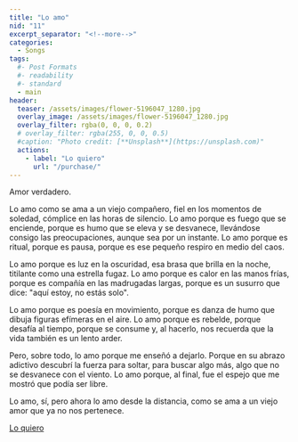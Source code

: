 ```yaml
---
title: "Lo amo"
nid: "11"
excerpt_separator: "<!--more-->"
categories:
  - Songs
tags:
  #- Post Formats
  #- readability
  #- standard
  - main
header:
  teaser: /assets/images/flower-5196047_1280.jpg
  overlay_image: /assets/images/flower-5196047_1280.jpg
  overlay_filter: rgba(0, 0, 0, 0.2)
  # overlay_filter: rgba(255, 0, 0, 0.5)
  #caption: "Photo credit: [**Unsplash**](https://unsplash.com)"
  actions:
    - label: "Lo quiero"
      url: "/purchase/"
---
```

Amor verdadero.
<!--more-->

Lo amo como se ama a un viejo compañero, fiel en los momentos de soledad, cómplice en las horas de silencio. Lo amo porque es fuego que se enciende, porque es humo que se eleva y se desvanece, llevándose consigo las preocupaciones, aunque sea por un instante. Lo amo porque es ritual, porque es pausa, porque es ese pequeño respiro en medio del caos.

Lo amo porque es luz en la oscuridad, esa brasa que brilla en la noche, titilante como una estrella fugaz. Lo amo porque es calor en las manos frías, porque es compañía en las madrugadas largas, porque es un susurro que dice: "aquí estoy, no estás solo".

Lo amo porque es poesía en movimiento, porque es danza de humo que dibuja figuras efímeras en el aire. Lo amo porque es rebelde, porque desafía al tiempo, porque se consume y, al hacerlo, nos recuerda que la vida también es un lento arder.

Pero, sobre todo, lo amo porque me enseñó a dejarlo. Porque en su abrazo adictivo descubrí la fuerza para soltar, para buscar algo más, algo que no se desvanece con el viento. Lo amo porque, al final, fue el espejo que me mostró que podía ser libre.

Lo amo, sí, pero ahora lo amo desde la distancia, como se ama a un viejo amor que ya no nos pertenece.

[Lo quiero](../../purchase/)

